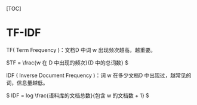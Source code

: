 [TOC]

# TF-IDF

TF( Term Frequency )：文档D 中词 w 出现频次越高，越重要。

$TF = \frac{w 在 D 中出现的频次}{D 中的总词数} $

IDF ( Inverse Document Frequency )：词 w 在多少文档D 中出现过，越常见的词，信息量越低。

$ IDF = log \frac{语料库的文档总数}{包含 w 的文档数 + 1} $  

